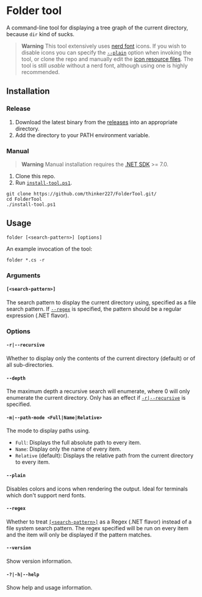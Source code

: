 # Folder tool

A command-line tool for displaying a tree graph of the current directory, because `dir` kind of sucks.

> **Warning**
> This tool extensively uses [nerd font](https://www.nerdfonts.com) icons. If you wish to disable icons you can specify the [`--plain`](#plain) option when invoking the tool, or clone the repo and manually edit the [icon resource files](./src/FolderTool/Resources/). The tool is still *usable* without a nerd font, although using one is highly recommended.

## Installation

### Release

1. Download the latest binary from the [releases](https://github.com/thinker227/FolderTool/releases) into an appropriate directory.
2. Add the directory to your PATH environment variable.

### Manual

> **Warning**
> Manual installation requires the [.NET SDK](https://dotnet.microsoft.com/en-us/) >= 7.0.

1. Clone this repo.
2. Run [`install-tool.ps1`](./install-tool.ps1).

```cli
git clone https://github.com/thinker227/FolderTool.git/
cd FolderTool
./install-tool.ps1
```

## Usage
```cli
folder [<search-pattern>] [options]
```
An example invocation of the tool:
```cli
folder *.cs -r
```

### Arguments
#### `[<search-pattern>]`
The search pattern to display the current directory using, specified as a file search pattern. If [`--regex`](#regex) is specified, the pattern should be a regular expression (.NET flavor).

### Options
#### `-r|--recursive`
Whether to display only the contents of the current directory (default) or of all
sub-directories.

#### `--depth`
The maximum depth a recursive search will enumerate, where 0 will only enumerate the current directory. Only has an effect if [`-r|--recursive`](#r--recursive) is specified.

#### `-m|--path-mode <Full|Name|Relative>`
The mode to display paths using.
- `Full`: Displays the full absolute path to every item.
- `Name`: Display only the name of every item.
- `Relative` (default): Displays the relative path from the current directory to every item.

#### `--plain`
Disables colors and icons when rendering the output. Ideal for terminals which don't support nerd fonts.

#### `--regex`
Whether to treat [`[<search-pattern>]`](#search-pattern) as a Regex (.NET flavor) instead of a file system search pattern. The regex specified will be run on every item and the item will only be displayed if the pattern matches.

#### `--version`
Show version information.

#### `-?|-h|--help`
Show help and usage information.
